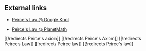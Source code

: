 ## External links ##

* [Peirce's Law @ Google Knol](http://knol.google.com/k/jon-awbrey/peirces-law/3fkwvf69kridz/10)

* [Peirce's Law @ PlanetMath](http://planetmath.org/encyclopedia/PeircesLaw.html)


[[!redirects Peirce's axiom]]
[[!redirects Peirce's Axiom]]
[[!redirects Peirce's Law]]
[[!redirects Peirce law]]
[[!redirects Peirce's law]]